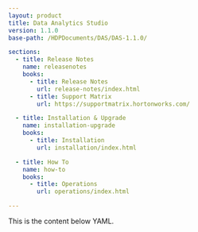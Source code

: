 ```yaml
---
layout: product
title: Data Analytics Studio
version: 1.1.0
base-path: /HDPDocuments/DAS/DAS-1.1.0/

sections:
  - title: Release Notes
    name: releasenotes
    books:
      - title: Release Notes
        url: release-notes/index.html
      - title: Support Matrix
        url: https://supportmatrix.hortonworks.com/

  - title: Installation & Upgrade
    name: installation-upgrade
    books:
      - title: Installation
        url: installation/index.html

  - title: How To
    name: how-to
    books:
      - title: Operations
        url: operations/index.html

---
```


This is the content below YAML.
